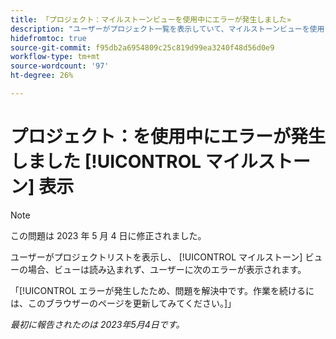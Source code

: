 ```yaml
---
title: 「プロジェクト：マイルストーンビューを使用中にエラーが発生しました»
description: "ユーザーがプロジェクト一覧を表示していて、マイルストーンビューを使用しようとした場合、ビューは読み込まれず、ユーザーにエラーが表示されます。"
hidefromtoc: true
source-git-commit: f95db2a6954809c25c819d99ea3240f48d56d0e9
workflow-type: tm+mt
source-wordcount: '97'
ht-degree: 26%

---
```



# プロジェクト：を使用中にエラーが発生しました [!UICONTROL マイルストーン] 表示

>[!NOTE]
>
>この問題は 2023 年 5 月 4 日に修正されました。

ユーザーがプロジェクトリストを表示し、 [!UICONTROL マイルストーン] ビューの場合、ビューは読み込まれず、ユーザーに次のエラーが表示されます。

「[!UICONTROL エラーが発生したため、問題を解決中です。作業を続けるには、このブラウザーのページを更新してみてください。]」

_最初に報告されたのは 2023年5月4日です。_


